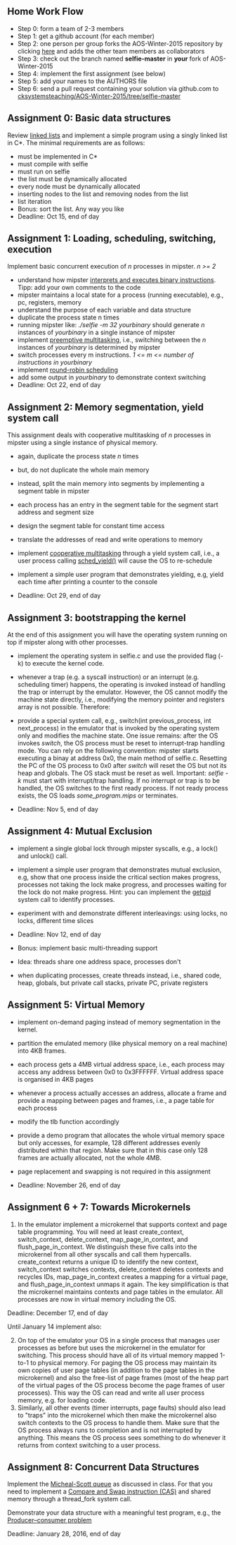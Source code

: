 Home Work Flow
--------------

* Step 0: form a team of 2-3 members
* Step 1: get a github account (for each member)
* Step 2: one person per group forks the AOS-Winter-2015 repository by clicking [here](https://github.com/cksystemsteaching/AOS-Winter-2015/fork) and adds the other team members as collaborators
* Step 3: check out the branch named __selfie-master__ in __your__ fork of AOS-Winter-2015
* Step 4: implement the first assignment (see below)
* Step 5: add your names to the AUTHORS file
* Step 6: send a pull request containing your solution via github.com to [cksystemsteaching/AOS-Winter-2015/tree/selfie-master](https://github.com/cksystemsteaching/AOS-Winter-2015/tree/selfie-master)


Assignment 0: Basic data structures
-----------------------------------

Review [linked lists](https://en.wikipedia.org/wiki/Linked_list) and implement a simple program using a singly linked list in C*. The minimal requirements are as follows:

* must be implemented in C*
* must compile with selfie
* must run on selfie
* the list must be dynamically allocated
* every node must be dynamically allocated
* inserting nodes to the list and removing nodes from the list
* list iteration
* Bonus: sort the list. Any way you like
* Deadline: Oct 15, end of day


Assignment 1: Loading, scheduling, switching, execution
-------------------------------------------------------

Implement basic concurrent execution of _n_ processes in mipster. _n >= 2_ 

* understand how mipster [interprets and executes binary instructions](https://github.com/cksystemsteaching/AOS-Winter-2015/blob/selfie-master/selfie.c#L3933). Tipp: add your own comments to the code
* mipster maintains a local state for a process (running executable), e.g., pc, registers, memory
* understand the purpose of each variable and data structure
* duplicate the process state n times
* running mipster like: _./selfie -m 32 yourbinary_ should generate _n_ instances of _yourbinary_ in a single instance of mipster
* implement [preemptive multitasking](https://en.wikipedia.org/wiki/Preemption_(computing)), i.e., switching between the _n_ instances of _yourbinary_ is determined by mipster 
* switch processes every m instructions. _1 <= m <= number of instructions in yourbinary_
* implement [round-robin scheduling](https://en.wikipedia.org/wiki/Round-robin_scheduling)
* add some output in _yourbinary_ to demonstrate context switching
* Deadline: Oct 22, end of day


Assignment 2: Memory segmentation, yield system call
----------------------------------------------------

This assignment deals with cooperative multitasking of _n_ processes in mipster using a single instance of physical memory.

* again, duplicate the process state _n_ times
* but, do not duplicate the whole main memory
* instead, split the main memory into segments by implementing a segment table in mipster
* each process has an entry in the segment table for the segment start address and segment size
* design the segment table for constant time access
* translate the addresses of read and write operations to memory

* implement [cooperative multitasking](https://en.wikipedia.org/wiki/Computer_multitasking) through a yield system call, i.e., a user process calling [sched_yield()](http://linux.die.net/man/2/sched_yield) will cause the OS to re-schedule
* implement a simple user program that demonstrates yielding, e.g, yield each time after printing a counter to the console
* Deadline: Oct 29, end of day


Assignment 3: bootstrapping the kernel
--------------------------------------

At the end of this assignment you will have the operating system running on top if mipster along with other processes.

* implement the operating system in selfie.c and use the provided flag (-k) to execute the kernel code.
* whenever a trap (e.g. a syscall instruction) or an interrupt (e.g. scheduling timer) happens, the operating is invoked instead of handling the trap or interrupt by the emulator. However, the OS cannot modify the machine state directly, i.e., modifying the memory pointer and registers array is not possible. Therefore:
* provide a special system call, e.g., switch(int previous_process, int next_process) in the emulator that is invoked by the operating system only and modifies the machine state. One issue remains: after the OS invokes _switch_, the OS process must be reset to interrupt-trap handling mode. You can rely on the following convention: mipster starts executing a binay at address 0x0, the main method of selfie.c. Resetting the PC of the OS process to 0x0 after _switch_ will reset the OS but not its heap and globals. The OS stack must be reset as well. Important: _selfie -k_ must start with interrupt/trap handling. If no interrupt or trap is to be handled, the OS switches to the first ready process. If not ready process exists, the OS loads _some_program.mips_ or terminates.

* Deadline: Nov 5, end of day


Assignment 4: Mutual Exclusion
------------------------------

* implement a single global lock through mipster syscalls, e.g., a lock() and unlock() call.
* implement a simple user program that demonstrates mutual exclusion, e.g, show that one process inside the critical section makes progress, processes not taking the lock make progress, and processes waiting for the lock do not make progress. Hint: you can implement the [getpid](http://linux.die.net/man/2/getpid) system call to identify processes.
* experiment with and demonstrate different interleavings: using locks, no locks, different time slices
* Deadline: Nov 12, end of day

* Bonus: implement basic multi-threading support
 * Idea: threads share one address space, processes don't
 * when duplicating processes, create threads instead, i.e., shared code, heap, globals, but private call stacks, private PC, private registers


Assignment 5: Virtual Memory
----------------------------

* implement on-demand paging instead of memory segmentation in the kernel.
* partition the emulated memory (like physical memory on a real machine) into 4KB frames.
* each process gets a 4MB virtual address space, i.e., each process may access any address between 0x0 to 0x3FFFFFF. Virtual address space is organised in 4KB pages
* whenever a process actually accesses an address, allocate a frame and provide a mapping between pages and frames, i.e., a page table for each process
* modify the tlb function accordingly
* provide a demo program that allocates the whole virtual memory space but only accesses, for example, 128 different addresses evenly distributed within that region. Make sure that in this case only 128 frames are actually allocated, not the whole 4MB.
* page replacement and swapping is not required in this assignment

* Deadline: November 26, end of day

Assignment 6 + 7: Towards Microkernels
---------------------------------------

1. In the emulator implement a microkernel that supports context and page table programming. You will need at least create_context, switch_context, delete_context, map_page_in_context, and flush_page_in_context. We distinguish these five calls into the microkernel from all other syscalls and call them hypercalls. create_context returns a unique ID to identify the new context, switch_context switches contexts, delete_context deletes contexts and recycles IDs, map_page_in_context creates a mapping for a virtual page, and flush_page_in_context unmaps it again. The key simplification is that the microkernel maintains contexts and page tables in the emulator. All processes are now in virtual memory including the OS.

Deadline: December 17, end of day

Until January 14 implement also:

2. On top of the emulator your OS in a single process that manages user processes as before but uses the microkernel in the emulator for switching. This process should have all of its virtual memory mapped 1-to-1 to physical memory. For paging the OS process may maintain its own copies of user page tables (in addition to the page tables in the microkernel) and also the free-list of page frames (most of the heap part of the virtual pages of the OS process become the page frames of user processes). This way the OS can read and write all user process memory, e.g. for loading code.
3. Similarly, all other events (timer interrupts, page faults) should also lead to "traps" into the microkernel which then make the microkernel also switch contexts to the OS process to handle them. Make sure that the OS process always runs to completion and is not interrupted by anything. This means the OS process sees something to do whenever it returns from context switching to a user process.

Assignment 8: Concurrent Data Structures
----------------------------------------

Implement the [Micheal-Scott queue](https://www.research.ibm.com/people/m/michael/podc-1996.pdf) as discussed in class. For that you need to implement a [Compare and Swap instruction (CAS)](https://en.wikipedia.org/wiki/Compare-and-swap) and shared memory through a thread_fork system call.

Demonstrate your data structure with a meaningful test program, e.g., the [Producer–consumer problem](https://en.wikipedia.org/wiki/Producer%E2%80%93consumer_problem)

Deadline: January 28, 2016, end of day
